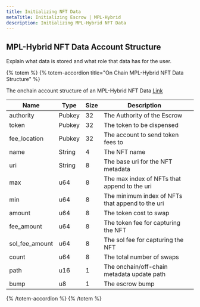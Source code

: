 ```yaml
---
title: Initializing NFT Data
metaTitle: Initializing Escrow | MPL-Hybrid
description: Initializing MPL-Hybrid NFT Data
---
```


## MPL-Hybrid NFT Data Account Structure

Explain what data is stored and what role that data has for the user.

{% totem %}
{% totem-accordion title="On Chain MPL-Hybrid NFT Data Structure" %}

The onchain account structure of an MPL-Hybrid NFT Data [Link](https://github.com/metaplex-foundation/mpl-hybrid/blob/main/programs/mpl-hybrid/src/state/nft_data.rs)

| Name           | Type   | Size | Description                                      |     |
| -------------- | ------ | ---- | ------------------------------------------------ | --- |
| authority      | Pubkey | 32   | The Authority of the Escrow                      |     |
| token          | Pubkey | 32   | The token to be dispensed                        |     |
| fee_location   | Pubkey | 32   | The account to send token fees to                |     |
| name           | String | 4    | The NFT name                                     |     |
| uri            | String | 8    | The base uri for the NFT metadata                |     |
| max            | u64    | 8    | The max index of NFTs that append to the uri     |     |
| min            | u64    | 8    | The minimum index of NFTs that append to the uri |     |
| amount         | u64    | 8    | The token cost to swap                           |     |
| fee_amount     | u64    | 8    | The token fee for capturing the NFT              |     |
| sol_fee_amount | u64    | 8    | The sol fee for capturing the NFT                |     |
| count          | u64    | 8    | The total number of swaps                        |     |
| path           | u16    | 1    | The onchain/off-chain metadata update path       |     |
| bump           | u8     | 1    | The escrow bump                                  |     |

{% /totem-accordion %}
{% /totem %}
